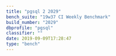 ```yaml
---
title: "pgsql 2 2029"
bench_suite: "19w37 CI Weekly Benchmark"
build_number: "2029"
dbprofile: "pgsql"
classifier: ""
date: 2019-09-09T17:28:47
type: "bench"
---
```


